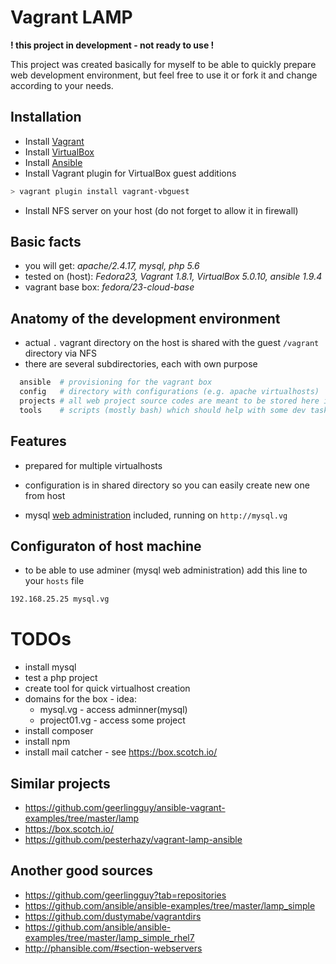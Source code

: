 # Vagrant LAMP
**! this project in development - not ready to use !**

This project was created basically for myself to be able to quickly prepare web development
environment, but feel free to use it or fork it and change according to your needs.

## Installation
* Install [Vagrant](https://docs.vagrantup.com/v2/installation/index.html "Vagrant docs - Istallation")
* Install [VirtualBox](https://www.virtualbox.org/)
* Install [Ansible](http://docs.ansible.com/intro_installation.html)
* Install Vagrant plugin for VirtualBox guest additions
```bash
> vagrant plugin install vagrant-vbguest
```
* Install NFS server on your host (do not forget to allow it in firewall)


## Basic facts
* you will get: *apache/2.4.17, mysql, php 5.6*
* tested on (host): *Fedora23, Vagrant 1.8.1, VirtualBox 5.0.10, ansible 1.9.4*
* vagrant base box: *fedora/23-cloud-base*


## Anatomy of the development environment
- actual `.` vagrant directory on the host is shared with the guest `/vagrant` directory via NFS
- there are several subdirectories, each with own purpose
```bash
  ansible  # provisioning for the vagrant box
  config   # directory with configurations (e.g. apache virtualhosts)
  projects # all web project source codes are meant to be stored here in subdirectories
  tools    # scripts (mostly bash) which should help with some dev tasks
```

## Features
* prepared for multiple virtualhosts
 - configuration is in shared directory so you can easily create new one from host
* mysql [web administration](https://www.adminer.org/en/ "Adminer") included, running on `http://mysql.vg`

## Configuraton of host machine
* to be able to use adminer (mysql web administration) add this line to your `hosts` file
```bash
192.168.25.25 mysql.vg
```

# TODOs
- install mysql
- test a php project
- create tool for quick virtualhost creation
- domains for the box - idea:
   - mysql.vg - access adminner(mysql)
   - project01.vg  - access some project
- install composer
- install npm
- install mail catcher - see https://box.scotch.io/  

## Similar projects
* https://github.com/geerlingguy/ansible-vagrant-examples/tree/master/lamp
* https://box.scotch.io/  
* https://github.com/pesterhazy/vagrant-lamp-ansible

## Another good sources
* https://github.com/geerlingguy?tab=repositories
* https://github.com/ansible/ansible-examples/tree/master/lamp_simple
* https://github.com/dustymabe/vagrantdirs
* https://github.com/ansible/ansible-examples/tree/master/lamp_simple_rhel7
* http://phansible.com/#section-webservers
